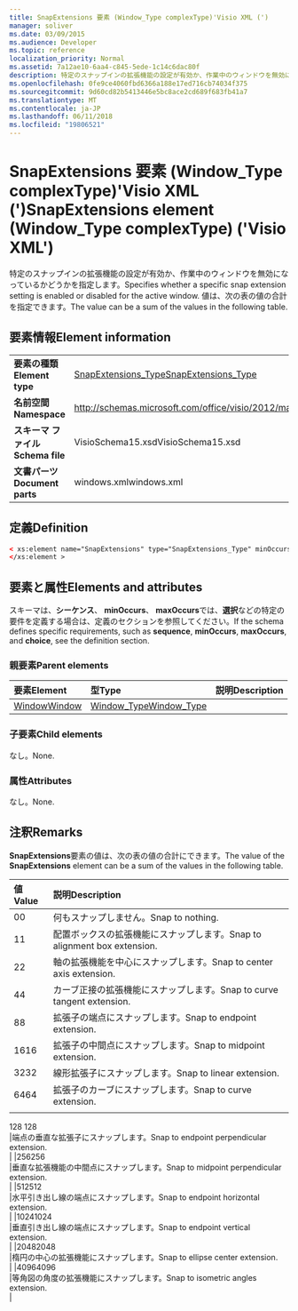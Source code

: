 ```yaml
---
title: SnapExtensions 要素 (Window_Type complexType)'Visio XML (')
manager: soliver
ms.date: 03/09/2015
ms.audience: Developer
ms.topic: reference
localization_priority: Normal
ms.assetid: 7a12ae10-6aa4-c845-5ede-1c14c6dac80f
description: 特定のスナップインの拡張機能の設定が有効か、作業中のウィンドウを無効になっているかどうかを指定します。 値は、次の表の値の合計を指定できます。
ms.openlocfilehash: 0fe9ce4060fbd6366a188e17ed716cb74034f375
ms.sourcegitcommit: 9d60cd82b5413446e5bc8ace2cd689f683fb41a7
ms.translationtype: MT
ms.contentlocale: ja-JP
ms.lasthandoff: 06/11/2018
ms.locfileid: "19806521"
---
```

# <a name="snapextensions-element-windowtype-complextype-visio-xml"></a><span data-ttu-id="5de5b-104">SnapExtensions 要素 (Window_Type complexType)'Visio XML (')</span><span class="sxs-lookup"><span data-stu-id="5de5b-104">SnapExtensions element (Window_Type complexType) ('Visio XML')</span></span>

<span data-ttu-id="5de5b-105">特定のスナップインの拡張機能の設定が有効か、作業中のウィンドウを無効になっているかどうかを指定します。</span><span class="sxs-lookup"><span data-stu-id="5de5b-105">Specifies whether a specific snap extension setting is enabled or disabled for the active window.</span></span> <span data-ttu-id="5de5b-106">値は、次の表の値の合計を指定できます。</span><span class="sxs-lookup"><span data-stu-id="5de5b-106">The value can be a sum of the values in the following table.</span></span>
  
## <a name="element-information"></a><span data-ttu-id="5de5b-107">要素情報</span><span class="sxs-lookup"><span data-stu-id="5de5b-107">Element information</span></span>

|||
|:-----|:-----|
|<span data-ttu-id="5de5b-108">**要素の種類**</span><span class="sxs-lookup"><span data-stu-id="5de5b-108">**Element type**</span></span> <br/> |[<span data-ttu-id="5de5b-109">SnapExtensions_Type</span><span class="sxs-lookup"><span data-stu-id="5de5b-109">SnapExtensions_Type</span></span>](snapextensions_type-complextypevisio-xml.md) <br/> |
|<span data-ttu-id="5de5b-110">**名前空間**</span><span class="sxs-lookup"><span data-stu-id="5de5b-110">**Namespace**</span></span> <br/> |http://schemas.microsoft.com/office/visio/2012/main  <br/> |
|<span data-ttu-id="5de5b-111">**スキーマ ファイル**</span><span class="sxs-lookup"><span data-stu-id="5de5b-111">**Schema file**</span></span> <br/> |<span data-ttu-id="5de5b-112">VisioSchema15.xsd</span><span class="sxs-lookup"><span data-stu-id="5de5b-112">VisioSchema15.xsd</span></span>  <br/> |
|<span data-ttu-id="5de5b-113">**文書パーツ**</span><span class="sxs-lookup"><span data-stu-id="5de5b-113">**Document parts**</span></span> <br/> |<span data-ttu-id="5de5b-114">windows.xml</span><span class="sxs-lookup"><span data-stu-id="5de5b-114">windows.xml</span></span>  <br/> |
   
## <a name="definition"></a><span data-ttu-id="5de5b-115">定義</span><span class="sxs-lookup"><span data-stu-id="5de5b-115">Definition</span></span>

```XML
< xs:element name="SnapExtensions" type="SnapExtensions_Type" minOccurs="0" maxOccurs="1" >
</xs:element >
```

## <a name="elements-and-attributes"></a><span data-ttu-id="5de5b-116">要素と属性</span><span class="sxs-lookup"><span data-stu-id="5de5b-116">Elements and attributes</span></span>

<span data-ttu-id="5de5b-117">スキーマは、**シーケンス**、 **minOccurs**、 **maxOccurs**では、**選択**などの特定の要件を定義する場合は、定義のセクションを参照してください。</span><span class="sxs-lookup"><span data-stu-id="5de5b-117">If the schema defines specific requirements, such as **sequence**, **minOccurs**, **maxOccurs**, and **choice**, see the definition section.</span></span> 
  
### <a name="parent-elements"></a><span data-ttu-id="5de5b-118">親要素</span><span class="sxs-lookup"><span data-stu-id="5de5b-118">Parent elements</span></span>

|<span data-ttu-id="5de5b-119">**要素**</span><span class="sxs-lookup"><span data-stu-id="5de5b-119">**Element**</span></span>|<span data-ttu-id="5de5b-120">**型**</span><span class="sxs-lookup"><span data-stu-id="5de5b-120">**Type**</span></span>|<span data-ttu-id="5de5b-121">**説明**</span><span class="sxs-lookup"><span data-stu-id="5de5b-121">**Description**</span></span>|
|:-----|:-----|:-----|
|[<span data-ttu-id="5de5b-122">Window</span><span class="sxs-lookup"><span data-stu-id="5de5b-122">Window</span></span>](window-element-windows_type-complextypevisio-xml.md) <br/> |[<span data-ttu-id="5de5b-123">Window_Type</span><span class="sxs-lookup"><span data-stu-id="5de5b-123">Window_Type</span></span>](window_type-complextypevisio-xml.md) <br/> ||
   
### <a name="child-elements"></a><span data-ttu-id="5de5b-124">子要素</span><span class="sxs-lookup"><span data-stu-id="5de5b-124">Child elements</span></span>

<span data-ttu-id="5de5b-125">なし。</span><span class="sxs-lookup"><span data-stu-id="5de5b-125">None.</span></span>
  
### <a name="attributes"></a><span data-ttu-id="5de5b-126">属性</span><span class="sxs-lookup"><span data-stu-id="5de5b-126">Attributes</span></span>

<span data-ttu-id="5de5b-127">なし。</span><span class="sxs-lookup"><span data-stu-id="5de5b-127">None.</span></span>
  
## <a name="remarks"></a><span data-ttu-id="5de5b-128">注釈</span><span class="sxs-lookup"><span data-stu-id="5de5b-128">Remarks</span></span>

<span data-ttu-id="5de5b-129">**SnapExtensions**要素の値は、次の表の値の合計にできます。</span><span class="sxs-lookup"><span data-stu-id="5de5b-129">The value of the **SnapExtensions** element can be a sum of the values in the following table.</span></span> 
  
|<span data-ttu-id="5de5b-130">**値**</span><span class="sxs-lookup"><span data-stu-id="5de5b-130">**Value**</span></span>|<span data-ttu-id="5de5b-131">**説明**</span><span class="sxs-lookup"><span data-stu-id="5de5b-131">**Description**</span></span>|
|:-----|:-----|
|<span data-ttu-id="5de5b-132">0</span><span class="sxs-lookup"><span data-stu-id="5de5b-132">0</span></span>  <br/> |<span data-ttu-id="5de5b-133">何もスナップしません。</span><span class="sxs-lookup"><span data-stu-id="5de5b-133">Snap to nothing.</span></span>  <br/> |
|<span data-ttu-id="5de5b-134">1</span><span class="sxs-lookup"><span data-stu-id="5de5b-134">1</span></span>  <br/> |<span data-ttu-id="5de5b-135">配置ボックスの拡張機能にスナップします。</span><span class="sxs-lookup"><span data-stu-id="5de5b-135">Snap to alignment box extension.</span></span>  <br/> |
|<span data-ttu-id="5de5b-136">2</span><span class="sxs-lookup"><span data-stu-id="5de5b-136">2</span></span>  <br/> |<span data-ttu-id="5de5b-137">軸の拡張機能を中心にスナップします。</span><span class="sxs-lookup"><span data-stu-id="5de5b-137">Snap to center axis extension.</span></span>  <br/> |
|<span data-ttu-id="5de5b-138">4</span><span class="sxs-lookup"><span data-stu-id="5de5b-138">4</span></span>  <br/> |<span data-ttu-id="5de5b-139">カーブ正接の拡張機能にスナップします。</span><span class="sxs-lookup"><span data-stu-id="5de5b-139">Snap to curve tangent extension.</span></span>  <br/> |
|<span data-ttu-id="5de5b-140">8</span><span class="sxs-lookup"><span data-stu-id="5de5b-140">8</span></span>  <br/> |<span data-ttu-id="5de5b-141">拡張子の端点にスナップします。</span><span class="sxs-lookup"><span data-stu-id="5de5b-141">Snap to endpoint extension.</span></span>  <br/> |
|<span data-ttu-id="5de5b-142">16</span><span class="sxs-lookup"><span data-stu-id="5de5b-142">16</span></span>  <br/> |<span data-ttu-id="5de5b-143">拡張子の中間点にスナップします。</span><span class="sxs-lookup"><span data-stu-id="5de5b-143">Snap to midpoint extension.</span></span>  <br/> |
|<span data-ttu-id="5de5b-144">32</span><span class="sxs-lookup"><span data-stu-id="5de5b-144">32</span></span>  <br/> |<span data-ttu-id="5de5b-145">線形拡張子にスナップします。</span><span class="sxs-lookup"><span data-stu-id="5de5b-145">Snap to linear extension.</span></span>  <br/> |
|<span data-ttu-id="5de5b-146">64</span><span class="sxs-lookup"><span data-stu-id="5de5b-146">64</span></span>  <br/> |<span data-ttu-id="5de5b-147">拡張子のカーブにスナップします。</span><span class="sxs-lookup"><span data-stu-id="5de5b-147">Snap to curve extension.</span></span>  <br/> |
|<span data-ttu-id="5de5b-148"> 
128 
</span><span class="sxs-lookup"><span data-stu-id="5de5b-148">128</span></span>  <br/> |<span data-ttu-id="5de5b-149">端点の垂直な拡張子にスナップします。</span><span class="sxs-lookup"><span data-stu-id="5de5b-149">Snap to endpoint perpendicular extension.</span></span>  <br/> |
|<span data-ttu-id="5de5b-150">256</span><span class="sxs-lookup"><span data-stu-id="5de5b-150">256</span></span>  <br/> |<span data-ttu-id="5de5b-151">垂直な拡張機能の中間点にスナップします。</span><span class="sxs-lookup"><span data-stu-id="5de5b-151">Snap to midpoint perpendicular extension.</span></span>  <br/> |
|<span data-ttu-id="5de5b-152">512</span><span class="sxs-lookup"><span data-stu-id="5de5b-152">512</span></span>  <br/> |<span data-ttu-id="5de5b-153">水平引き出し線の端点にスナップします。</span><span class="sxs-lookup"><span data-stu-id="5de5b-153">Snap to endpoint horizontal extension.</span></span>  <br/> |
|<span data-ttu-id="5de5b-154">1024</span><span class="sxs-lookup"><span data-stu-id="5de5b-154">1024</span></span>  <br/> |<span data-ttu-id="5de5b-155">垂直引き出し線の端点にスナップします。</span><span class="sxs-lookup"><span data-stu-id="5de5b-155">Snap to endpoint vertical extension.</span></span>  <br/> |
|<span data-ttu-id="5de5b-156">2048</span><span class="sxs-lookup"><span data-stu-id="5de5b-156">2048</span></span>  <br/> |<span data-ttu-id="5de5b-157">楕円の中心の拡張機能にスナップします。</span><span class="sxs-lookup"><span data-stu-id="5de5b-157">Snap to ellipse center extension.</span></span>  <br/> |
|<span data-ttu-id="5de5b-158">4096</span><span class="sxs-lookup"><span data-stu-id="5de5b-158">4096</span></span>  <br/> |<span data-ttu-id="5de5b-159">等角図の角度の拡張機能にスナップします。</span><span class="sxs-lookup"><span data-stu-id="5de5b-159">Snap to isometric angles extension.</span></span>  <br/> |
   

